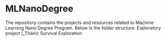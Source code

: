 # MLNanoDegree
The repository contains the projects and resources related to Machine Learning Nano Degree Program.
Below is the folder structure:
Exploratory project
    |_Titanic Survival Exploration

